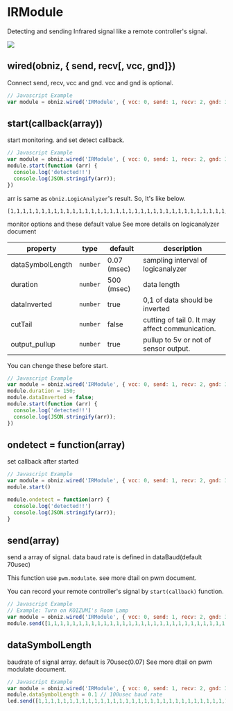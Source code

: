# IRModule

Detecting and sending Infrared signal like a remote controller's signal.

![](image.jpg)

## wired(obniz, { send, recv[, vcc, gnd]})

Connect send, recv,  vcc and gnd. vcc and gnd is optional.

 
```javascript
// Javascript Example
var module = obniz.wired('IRModule', { vcc: 0, send: 1, recv: 2, gnd: 3 });
```


## start(callback(array))
start monitoring. and set detect callback.


```javascript
// Javascript Example
var module = obniz.wired('IRModule', { vcc: 0, send: 1, recv: 2, gnd: 3 });
module.start(function (arr) {
  console.log('detected!!')
  console.log(JSON.stringify(arr));
})
```

arr is same as `obniz.LogicAnalyzer`'s result.
So, It's like below.

```
[1,1,1,1,1,1,1,1,1,1,1,1,1,1,1,1,1,1,1,1,1,1,1,1,1,1,1,1,1,1,1,1,1,1,1,1,1,1,1,1,1,1,1,1,1,1,1,1,0,0,0,0,0,0,0,0,0,0,0,0,0,0,0,0,0,0,0,0,0,0,0,0,1,1,1,1,1,1,0,0,0,0,0,0,0]
```

monitor options and these default value
See more details on logicanalyzer document

property | type | default | description
--- | --- | --- | --- 
dataSymbolLength | `number` | 0.07 (msec) | sampling interval of logicanalyzer
duration | `number` | 500 (msec) | data length
dataInverted | `number` | true | 0,1 of data should be inverted
cutTail | `number` | false | cutting of tail 0. It may affect communication.
output_pullup | `number` | true | pullup to 5v or not of sensor output.

You can chenge these before start.

```javascript
// Javascript Example
var module = obniz.wired('IRModule', { vcc: 0, send: 1, recv: 2, gnd: 3 });
module.duration = 150;
module.dataInverted = false;
module.start(function (arr) {
  console.log('detected!!')
  console.log(JSON.stringify(arr));
})
```


## ondetect = function(array)
set callback after started

```javascript
// Javascript Example
var module = obniz.wired('IRModule', { vcc: 0, send: 1, recv: 2, gnd: 3 });
module.start()

module.ondetect = function(arr) {
  console.log('detected!!')
  console.log(JSON.stringify(arr));
}
```


## send(array)
send a array of signal.
data baud rate is defined in dataBaud(default 70usec)

This function use `pwm.modulate`. see more dtail on pwm document.

You can record your remote controller's signal by `start(callback)` function.

```Javascript
// Javascript Example
// Example: Turn on KOIZUMI's Room Lamp
var module = obniz.wired('IRModule', { vcc: 0, send: 1, recv: 2, gnd: 3 });
module.send([1,1,1,1,1,1,1,1,1,1,1,1,1,1,1,1,1,1,1,1,1,1,1,1,1,1,1,1,1,1,1,1,1,1,1,1,1,1,1,1,1,1,1,1,1,1,1,1,1,1,1,1,1,1,1,1,1,1,1,1,1,1,1,1,1,1,1,1,1,1,1,1,1,1,1,1,1,1,1,1,1,1,1,1,1,1,1,1,1,1,1,1,1,1,1,1,1,1,1,1,1,1,1,1,1,1,1,1,1,1,1,1,1,1,1,1,1,1,1,1,1,1,1,1,0,0,0,0,0,0,0,0,0,0,0,0,0,0,0,0,0,0,0,0,0,0,0,0,0,0,0,0,0,0,0,0,0,0,0,0,0,0,0,0,0,0,0,0,0,0,0,0,0,0,0,0,0,0,0,0,0,0,0,0,0,0,1,1,1,1,1,1,1,1,0,0,0,0,0,0,0,0,1,1,1,1,1,1,1,1,0,0,0,0,0,0,0,0,1,1,1,1,1,1,1,1,0,0,0,0,0,0,0,1,1,1,1,1,1,1,1,1,0,0,0,0,0,0,0,1,1,1,1,1,1,1,1,1,0,0,0,0,0,0,0,1,1,1,1,1,1,1,1,0,0,0,0,0,0,0,0,1,1,1,1,1,1,1,1,0,0,0,0,0,0,0,1,1,1,1,1,1,1,1,1,0,0,0,0,0,0,0,0,0,0,0,0,0,0,0,0,0,0,0,0,0,0,0,0,1,1,1,1,1,1,1,1])
```


## dataSymbolLength
baudrate of signal array.
default is 70usec(0.07)
See more dtail on pwm modulate document.

```Javascript
// Javascript Example
var module = obniz.wired('IRModule', { vcc: 0, send: 1, recv: 2, gnd: 3 });
module.dataSymbolLength = 0.1 // 100usec baud rate
led.send([1,1,1,1,1,1,1,1,1,1,1,1,1,1,1,1,1,1,1,1,1,1,1,1,1,1,1,1,1,1,1,1,1,1,1,1,1,1,1,1,1,1,1,1,1,1,1,1,1,1,1,1,1,1,1,1,1,1,1,1,1,1,1,1,1,1,1,1,1,1,1,1,1,1,1,1,1,1,1,1,1,1,1,1,1,1,1,1,1,1,1,1,1,1,1,1,1,1,1,1,1,1,1,1,1,1,1,1,1,1,1,1,1,1,1,1,1,1,1,1,1,1,1,1,0,0,0,0,0,0,0,0,0,0,0,0,0,0,0,0,0,0,0,0,0,0,0,0,0,0,0,0,0,0,0,0,0,0,0,0,0,0,0,0,0,0,0,0,0,0,0,0,0,0,0,0,0,0,0,0,0,0,0,0,0,0,1,1,1,1,1,1,1,1,0,0,0,0,0,0,0,0,1,1,1,1,1,1,1,1,0,0,0,0,0,0,0,0,1,1,1,1,1,1,1,1,0,0,0,0,0,0,0,1,1,1,1,1,1,1,1,1,0,0,0,0,0,0,0,1,1,1,1,1,1,1,1,1,0,0,0,0,0,0,0,1,1,1,1,1,1,1,1,0,0,0,0,0,0,0,0,1,1,1,1,1,1,1,1,0,0,0,0,0,0,0,1,1,1,1,1,1,1,1,1,0,0,0,0,0,0,0,0,0,0,0,0,0,0,0,0,0,0,0,0,0,0,0,0,1,1,1,1,1,1,1,1])
```